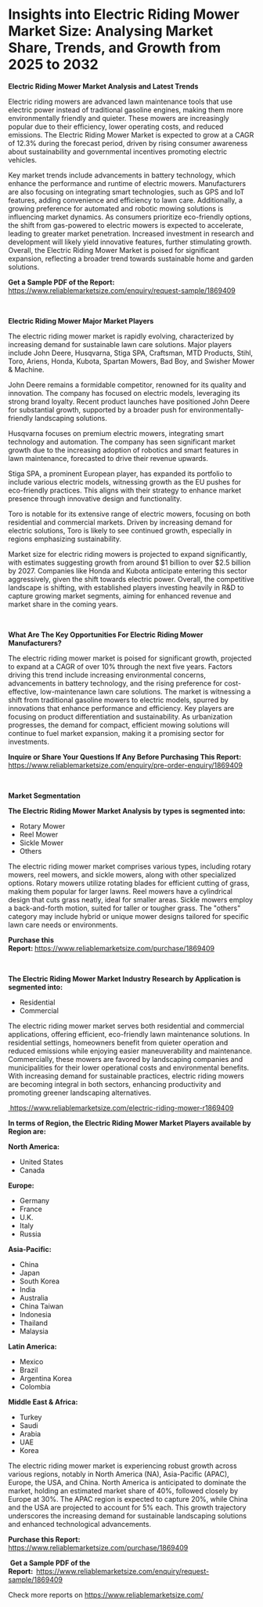 <p><h1>Insights into Electric Riding Mower Market Size: Analysing Market Share, Trends, and Growth from 2025 to 2032</h1></p><p><strong>Electric Riding Mower Market Analysis and Latest Trends</strong></p>
<p><p>Electric riding mowers are advanced lawn maintenance tools that use electric power instead of traditional gasoline engines, making them more environmentally friendly and quieter. These mowers are increasingly popular due to their efficiency, lower operating costs, and reduced emissions. The Electric Riding Mower Market is expected to grow at a CAGR of 12.3% during the forecast period, driven by rising consumer awareness about sustainability and governmental incentives promoting electric vehicles. </p><p>Key market trends include advancements in battery technology, which enhance the performance and runtime of electric mowers. Manufacturers are also focusing on integrating smart technologies, such as GPS and IoT features, adding convenience and efficiency to lawn care. Additionally, a growing preference for automated and robotic mowing solutions is influencing market dynamics. As consumers prioritize eco-friendly options, the shift from gas-powered to electric mowers is expected to accelerate, leading to greater market penetration. Increased investment in research and development will likely yield innovative features, further stimulating growth. Overall, the Electric Riding Mower Market is poised for significant expansion, reflecting a broader trend towards sustainable home and garden solutions.</p></p>
<p><strong>Get a Sample PDF of the Report:&nbsp;</strong> <a href="https://www.reliablemarketsize.com/enquiry/request-sample/1869409?utm_campaign=2747&utm_medium=2&utm_source=Github&utm_content=ia&utm_term=08042025&utm_id=electric-riding-mower">https://www.reliablemarketsize.com/enquiry/request-sample/1869409</a></p>
<p>&nbsp;</p>
<p><strong>Electric Riding Mower Major Market Players</strong></p>
<p><p>The electric riding mower market is rapidly evolving, characterized by increasing demand for sustainable lawn care solutions. Major players include John Deere, Husqvarna, Stiga SPA, Craftsman, MTD Products, Stihl, Toro, Ariens, Honda, Kubota, Spartan Mowers, Bad Boy, and Swisher Mower & Machine.</p><p>John Deere remains a formidable competitor, renowned for its quality and innovation. The company has focused on electric models, leveraging its strong brand loyalty. Recent product launches have positioned John Deere for substantial growth, supported by a broader push for environmentally-friendly landscaping solutions.</p><p>Husqvarna focuses on premium electric mowers, integrating smart technology and automation. The company has seen significant market growth due to the increasing adoption of robotics and smart features in lawn maintenance, forecasted to drive their revenue upwards.</p><p>Stiga SPA, a prominent European player, has expanded its portfolio to include various electric models, witnessing growth as the EU pushes for eco-friendly practices. This aligns with their strategy to enhance market presence through innovative design and functionality.</p><p>Toro is notable for its extensive range of electric mowers, focusing on both residential and commercial markets. Driven by increasing demand for electric solutions, Toro is likely to see continued growth, especially in regions emphasizing sustainability.</p><p>Market size for electric riding mowers is projected to expand significantly, with estimates suggesting growth from around $1 billion to over $2.5 billion by 2027. Companies like Honda and Kubota anticipate entering this sector aggressively, given the shift towards electric power. Overall, the competitive landscape is shifting, with established players investing heavily in R&D to capture growing market segments, aiming for enhanced revenue and market share in the coming years.</p></p>
<p>&nbsp;</p>
<p><strong>What Are The Key Opportunities For Electric Riding Mower Manufacturers?</strong></p>
<p><p>The electric riding mower market is poised for significant growth, projected to expand at a CAGR of over 10% through the next five years. Factors driving this trend include increasing environmental concerns, advancements in battery technology, and the rising preference for cost-effective, low-maintenance lawn care solutions. The market is witnessing a shift from traditional gasoline mowers to electric models, spurred by innovations that enhance performance and efficiency. Key players are focusing on product differentiation and sustainability. As urbanization progresses, the demand for compact, efficient mowing solutions will continue to fuel market expansion, making it a promising sector for investments.</p></p>
<p><strong>Inquire or Share Your Questions If Any Before Purchasing This Report:</strong> <a href="https://www.reliablemarketsize.com/enquiry/pre-order-enquiry/1869409?utm_campaign=2747&utm_medium=2&utm_source=Github&utm_content=ia&utm_term=08042025&utm_id=electric-riding-mower">https://www.reliablemarketsize.com/enquiry/pre-order-enquiry/1869409</a></p>
<p>&nbsp;</p>
<p><strong>Market Segmentation</strong></p>
<p><strong>The Electric Riding Mower Market Analysis by types is segmented into:</strong></p>
<p><ul><li>Rotary Mower</li><li>Reel Mower</li><li>Sickle Mower</li><li>Others</li></ul></p>
<p><p>The electric riding mower market comprises various types, including rotary mowers, reel mowers, and sickle mowers, along with other specialized options. Rotary mowers utilize rotating blades for efficient cutting of grass, making them popular for larger lawns. Reel mowers have a cylindrical design that cuts grass neatly, ideal for smaller areas. Sickle mowers employ a back-and-forth motion, suited for taller or tougher grass. The "others" category may include hybrid or unique mower designs tailored for specific lawn care needs or environments.</p></p>
<p><strong>Purchase this Report:&nbsp;</strong><a href="https://www.reliablemarketsize.com/purchase/1869409?utm_campaign=2747&utm_medium=2&utm_source=Github&utm_content=ia&utm_term=08042025&utm_id=electric-riding-mower">https://www.reliablemarketsize.com/purchase/1869409</a></p>
<p>&nbsp;</p>
<p><strong>The Electric Riding Mower Market Industry Research by Application is segmented into:</strong></p>
<p><ul><li>Residential</li><li>Commercial</li></ul></p>
<p><p>The electric riding mower market serves both residential and commercial applications, offering efficient, eco-friendly lawn maintenance solutions. In residential settings, homeowners benefit from quieter operation and reduced emissions while enjoying easier maneuverability and maintenance. Commercially, these mowers are favored by landscaping companies and municipalities for their lower operational costs and environmental benefits. With increasing demand for sustainable practices, electric riding mowers are becoming integral in both sectors, enhancing productivity and promoting greener landscaping alternatives.</p></p>
<p><a href="https://www.reliablemarketsize.com/electric-riding-mower-r1869409?utm_campaign=2747&utm_medium=2&utm_source=Github&utm_content=ia&utm_term=08042025&utm_id=electric-riding-mower">&nbsp;https://www.reliablemarketsize.com/electric-riding-mower-r1869409</a></p>
<p><strong>In terms of Region, the Electric Riding Mower Market Players available by Region are:</strong></p>
<p>
    <p> <strong> North America: </strong>
        <ul>
            <li>United States</li>
            <li>Canada</li>
        </ul>
        </p> 
    <p> <strong> Europe: </strong>
        <ul>
            <li>Germany</li>
            <li>France</li>
            <li>U.K.</li>
            <li>Italy</li>
            <li>Russia</li>
        </ul>
        </p> 
    <p> <strong> Asia-Pacific: </strong>
        <ul>
            <li>China</li>
            <li>Japan</li>
            <li>South Korea</li>
            <li>India</li>
            <li>Australia</li>
            <li>China Taiwan</li>
            <li>Indonesia</li>
            <li>Thailand</li>
            <li>Malaysia</li>
        </ul>
        </p> 
    <p> <strong> Latin America: </strong>
        <ul>
            <li>Mexico</li>
            <li>Brazil</li>
            <li>Argentina Korea</li>
            <li>Colombia</li>
        </ul>
        </p> 
    <p> <strong> Middle East & Africa: </strong>
        <ul>
            <li>Turkey</li>
            <li>Saudi</li>
            <li>Arabia</li>
            <li>UAE</li>
            <li>Korea</li>
        </ul>
    </p>
    </p>
<p><p>The electric riding mower market is experiencing robust growth across various regions, notably in North America (NA), Asia-Pacific (APAC), Europe, the USA, and China. North America is anticipated to dominate the market, holding an estimated market share of 40%, followed closely by Europe at 30%. The APAC region is expected to capture 20%, while China and the USA are projected to account for 5% each. This growth trajectory underscores the increasing demand for sustainable landscaping solutions and enhanced technological advancements.</p></p>
<p><strong>Purchase this Report: </strong><a href="https://www.reliablemarketsize.com/purchase/1869409?utm_campaign=2747&utm_medium=2&utm_source=Github&utm_content=ia&utm_term=08042025&utm_id=electric-riding-mower">https://www.reliablemarketsize.com/purchase/1869409</a></p>
<p>&nbsp;<strong>Get a Sample PDF of the Report:&nbsp;&nbsp;</strong><a href="https://www.reliablemarketsize.com/enquiry/request-sample/1869409?utm_campaign=2747&utm_medium=2&utm_source=Github&utm_content=ia&utm_term=08042025&utm_id=electric-riding-mower">https://www.reliablemarketsize.com/enquiry/request-sample/1869409</a></p>
<p><strong></strong></p>
<p>Check more reports on <a href="https://www.reliablemarketsize.com/?utm_campaign=2747&utm_medium=2&utm_source=Github&utm_content=ia&utm_term=08042025&utm_id=electric-riding-mower">https://www.reliablemarketsize.com/</a></p>